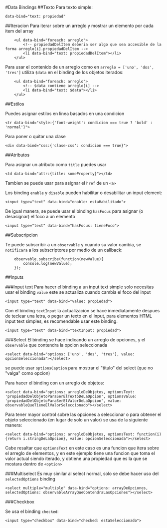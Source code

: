 #Data Bindings
##Texto
Para texto simple:

`data-bind="text: propiedad"`

##Iteracion
Para iterar sobre un arreglo y mostrar un elemento por cada item del array

```
	<ul data-bind="foreach: arreglo">
		<!-- propiedadDelItem deberia ser algo que sea accesible de la forma arreglo[i].propiedadDelItem -->
		<li data-bind="text: propiedadDelItem"></li>
	</ul>
```

Para usar el contenido de un arreglo como en `arreglo = ['uno', 'dos', 'tres']` utiliza `$data` en el binding de los objetos iterados:

```
	<ul data-bind="foreach: arreglo">
		<!-- $data contiene arreglo[i] -->
		<li data-bind="text: $data"></li>
	</ul>
```

##Estilos

Puedes asignar estilos en linea basados en una condicion

`<tr data-bind="style:{'font-weight': condicion === true ? 'bold' : 'normal'}">`

Para poner o quitar una clase

`<div data-bind="css:{'clase-css': condicion === true}">`

##Atributos

Para asignar un atributo como `title` puedes usar 

`<td data-bind="attr:{title: someProperty}"></td>`

Tambien se puede usar para asignar el `href` de un `<a>`

Los binding `enable` y `disable` pueden habilitar o desabilitar un input element:

`<input type="text" data-bind="enable: estaHabilitado">`

De igual manera, se puede usar el binding `hasFocus` para asignar (o desasignar) el foco a un elemento

`<input type="text" data-bind="hasFocus: tieneFoco">`

##Subscripcion

Te puede subscribir a un `observable` y cuando su valor cambia, se `notificara` a los subscriptores por medio de un callback:

```
	observable.subscribe(function(newValue){
		console.log(newValue);
	});

```

##Inputs

###Input text
Para hacer el binding a un input text simple solo necesitas usar el binding `value` este se actualiza cuando cambia el foco del input

`<input type="text" data-bind="value: propiedad">`

Con el binding `textInput` la actualizacion se hace inmediatamente despues de teclear una letra, o pegar un texto en el input, para elementos HTML input text simples, es recomendable usar este binding.

`<input type="text" data-bind="textInput: propiedad">`

###Select
El binding se hace indicando un arreglo de opciones, y el `observable` que contendra la opcion seleccionada

```
<select data-bind="options: ['uno', 'dos', 'tres'], value: opcionSeleccionada"></select>
```

se puede usar `optionsCaption` para mostrar el "titulo" del select (que no "valga" como opcion)

Para hacer el binding con un arreglo de objetos:

```
<select data-bind="options: arregloDeObjetos, optionsText: 'propiedadDelObjetoParaSerElTextoDeLaOpcion', optionsValue: 'propiedadDelObjetoParaSerElValorDeLaOpcion', value: observableQueTieneElValorSeleccionado"></select>
```

Para tener mayor control sobre las opciones a seleccionar o para obtener el objeto seleccionado (en lugar de solo un valor) se usa de la siguiente manera:


```
<select data-bind="options: arregloDeObjetos, optionsText: function(i){return i.stringDeLaOpcion}, value: opcionSeleccionada"></select>
```

Cabe resaltar que `optionsText` en este caso es una funcion que itera sobre el arreglo de elementos, y en este ejemplo tiene una funcion que toma el valor actual siendo iterado, y obtiene una propiedad que es la que se mostara dentro de `<option>`

###Multiselect 
Es muy similar al select normal, solo se debe hacer uso del `selectedOptions` binding

`<select multiple="multiple" data-bind="options: arrayDeOpciones, selectedOptions: observableArrayQueContendraLasOpciones"></select>`

###Checkbox

Se usa el binding `checked`:

`<input type="checkbox" data-bind="checked: estaSeleccionado">`